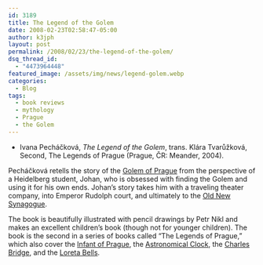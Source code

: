 ```yaml
---
id: 3189
title: The Legend of the Golem
date: 2008-02-23T02:58:47-05:00
author: k3jph
layout: post
permalink: /2008/02/23/the-legend-of-the-golem/
dsq_thread_id:
  - "4473964448"
featured_image: /assets/img/news/legend-golem.webp
categories:
  - Blog
tags:
  - book reviews
  - mythology
  - Prague
  - the Golem
---
```

* Ivana Pecháčková, _The Legend of the Golem_, trans. Klára Tvarůžková, Second, The Legends of Prague (Prague, ČR: Meander, 2004). 

Pecháčková retells the story of the [Golem of Prague](http://en.wikipedia.org/wiki/Golem) from the perspective of a Heidelberg student, Johan, who is obsessed with finding the Golem and using it for his own ends. Johan’s story takes him with a traveling theater company, into Emperor Rudolph court, and ultimately to the [Old New Synagogue](http://en.wikipedia.org/wiki/Old_New_Synagogue).

The book is beautifully illustrated with pencil drawings by Petr Nikl and makes an excellent children’s book (though not for younger children). The book is the second in a series of books called “The Legends of Prague,” which also cover the [Infant of Prague](http://en.wikipedia.org/wiki/Infant_of_Prague), the [Astronomical Clock](http://en.wikipedia.org/wiki/Prague_Astronomical_Clock), the [Charles Bridge](http://en.wikipedia.org/wiki/Charles_Bridge), and the [Loreta Bells](http://en.wikipedia.org/wiki/Loreta).
